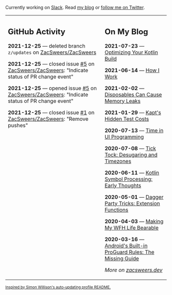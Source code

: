 Currently working on [Slack](https://slack.com/). Read [my blog](https://zacsweers.dev/) or [follow me on Twitter](https://twitter.com/ZacSweers).

<table><tr><td valign="top" width="60%">

## GitHub Activity
<!-- githubActivity starts -->
**2021-12-25** — deleted branch `z/updates` on [ZacSweers/ZacSweers](https://github.com/ZacSweers/ZacSweers)

**2021-12-25** — closed issue [#5](https://github.com/ZacSweers/ZacSweers/issues/5) on [ZacSweers/ZacSweers](https://github.com/ZacSweers/ZacSweers): "Indicate status of PR change event"

**2021-12-25** — opened issue [#5](https://github.com/ZacSweers/ZacSweers/issues/5) on [ZacSweers/ZacSweers](https://github.com/ZacSweers/ZacSweers): "Indicate status of PR change event"

**2021-12-25** — closed issue [#1](https://github.com/ZacSweers/ZacSweers/issues/1) on [ZacSweers/ZacSweers](https://github.com/ZacSweers/ZacSweers): "Remove pushes"
<!-- githubActivity ends -->
</td><td valign="top" width="40%">

## On My Blog
<!-- blog starts -->
**2021-07-23** — [Optimizing Your Kotlin Build](https://www.zacsweers.dev/optimizing-your-kotlin-build/)

**2021-06-14** — [How I Work](https://www.zacsweers.dev/how-i-work/)

**2021-02-02** — [Disposables Can Cause Memory Leaks](https://www.zacsweers.dev/disposables-can-cause-memory-leaks/)

**2021-01-29** — [Kapt's Hidden Test Costs](https://www.zacsweers.dev/kapts-hidden-test-costs/)

**2020-07-13** — [Time in UI Programming](https://www.zacsweers.dev/time-in-ui/)

**2020-07-08** — [Tick Tock: Desugaring and Timezones](https://www.zacsweers.dev/ticktock-desugaring-timezones/)

**2020-06-11** — [Kotlin Symbol Processing: Early Thoughts](https://www.zacsweers.dev/kotlin-symbol-processor-early-thoughts/)

**2020-05-01** — [Dagger Party Tricks: Extension Functions](https://www.zacsweers.dev/dagger-party-tricks-extension-functions/)

**2020-04-03** — [Making My WFH Life Bearable](https://www.zacsweers.dev/making-wfh-life-bearable/)

**2020-03-16** — [Android's Built-in ProGuard Rules: The Missing Guide](https://www.zacsweers.dev/android-proguard-rules/)
<!-- blog ends -->
_More on [zacsweers.dev](https://zacsweers.dev/)_
</td></tr></table>

<sub><a href="https://simonwillison.net/2020/Jul/10/self-updating-profile-readme/">Inspired by Simon Willison's auto-updating profile README.</a></sub>